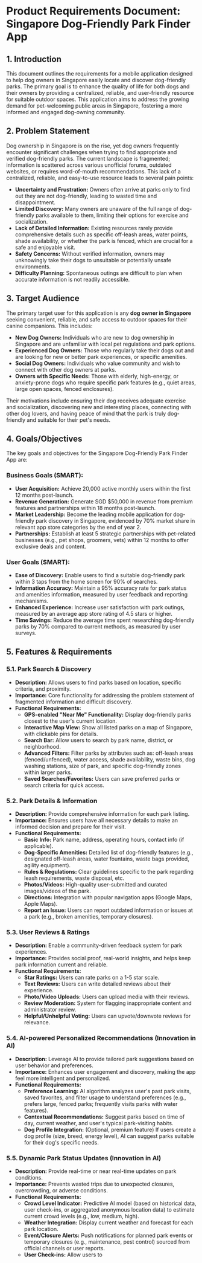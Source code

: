 # Product Requirements Document: Singapore Dog-Friendly Park Finder App

## 1. Introduction
This document outlines the requirements for a mobile application designed to help dog owners in Singapore easily locate and discover dog-friendly parks. The primary goal is to enhance the quality of life for both dogs and their owners by providing a centralized, reliable, and user-friendly resource for suitable outdoor spaces. This application aims to address the growing demand for pet-welcoming public areas in Singapore, fostering a more informed and engaged dog-owning community.

## 2. Problem Statement
Dog ownership in Singapore is on the rise, yet dog owners frequently encounter significant challenges when trying to find appropriate and verified dog-friendly parks. The current landscape is fragmented; information is scattered across various unofficial forums, outdated websites, or requires word-of-mouth recommendations. This lack of a centralized, reliable, and easy-to-use resource leads to several pain points:

*   **Uncertainty and Frustration:** Owners often arrive at parks only to find out they are not dog-friendly, leading to wasted time and disappointment.
*   **Limited Discovery:** Many owners are unaware of the full range of dog-friendly parks available to them, limiting their options for exercise and socialization.
*   **Lack of Detailed Information:** Existing resources rarely provide comprehensive details such as specific off-leash areas, water points, shade availability, or whether the park is fenced, which are crucial for a safe and enjoyable visit.
*   **Safety Concerns:** Without verified information, owners may unknowingly take their dogs to unsuitable or potentially unsafe environments.
*   **Difficulty Planning:** Spontaneous outings are difficult to plan when accurate information is not readily accessible.

## 3. Target Audience
The primary target user for this application is any **dog owner in Singapore** seeking convenient, reliable, and safe access to outdoor spaces for their canine companions. This includes:

*   **New Dog Owners:** Individuals who are new to dog ownership in Singapore and are unfamiliar with local pet regulations and park options.
*   **Experienced Dog Owners:** Those who regularly take their dogs out and are looking for new or better park experiences, or specific amenities.
*   **Social Dog Owners:** Individuals who value community and wish to connect with other dog owners at parks.
*   **Owners with Specific Needs:** Those with elderly, high-energy, or anxiety-prone dogs who require specific park features (e.g., quiet areas, large open spaces, fenced enclosures).

Their motivations include ensuring their dog receives adequate exercise and socialization, discovering new and interesting places, connecting with other dog lovers, and having peace of mind that the park is truly dog-friendly and suitable for their pet's needs.

## 4. Goals/Objectives
The key goals and objectives for the Singapore Dog-Friendly Park Finder App are:

### Business Goals (SMART):
*   **User Acquisition:** Achieve 20,000 active monthly users within the first 12 months post-launch.
*   **Revenue Generation:** Generate SGD $50,000 in revenue from premium features and partnerships within 18 months post-launch.
*   **Market Leadership:** Become the leading mobile application for dog-friendly park discovery in Singapore, evidenced by 70% market share in relevant app store categories by the end of year 2.
*   **Partnerships:** Establish at least 5 strategic partnerships with pet-related businesses (e.g., pet shops, groomers, vets) within 12 months to offer exclusive deals and content.

### User Goals (SMART):
*   **Ease of Discovery:** Enable users to find a suitable dog-friendly park within 3 taps from the home screen for 90% of searches.
*   **Information Accuracy:** Maintain a 95% accuracy rate for park status and amenities information, measured by user feedback and reporting mechanisms.
*   **Enhanced Experience:** Increase user satisfaction with park outings, measured by an average app store rating of 4.5 stars or higher.
*   **Time Savings:** Reduce the average time spent researching dog-friendly parks by 70% compared to current methods, as measured by user surveys.

## 5. Features & Requirements

### 5.1. Park Search & Discovery
*   **Description:** Allows users to find parks based on location, specific criteria, and proximity.
*   **Importance:** Core functionality for addressing the problem statement of fragmented information and difficult discovery.
*   **Functional Requirements:**
    *   **GPS-enabled "Near Me" Functionality:** Display dog-friendly parks closest to the user's current location.
    *   **Interactive Map View:** Show all listed parks on a map of Singapore, with clickable pins for details.
    *   **Search Bar:** Allow users to search by park name, district, or neighborhood.
    *   **Advanced Filters:** Filter parks by attributes such as: off-leash areas (fenced/unfenced), water access, shade availability, waste bins, dog washing stations, size of park, and specific dog-friendly zones within larger parks.
    *   **Saved Searches/Favorites:** Users can save preferred parks or search criteria for quick access.

### 5.2. Park Details & Information
*   **Description:** Provide comprehensive information for each park listing.
*   **Importance:** Ensures users have all necessary details to make an informed decision and prepare for their visit.
*   **Functional Requirements:**
    *   **Basic Info:** Park name, address, operating hours, contact info (if applicable).
    *   **Dog-Specific Amenities:** Detailed list of dog-friendly features (e.g., designated off-leash areas, water fountains, waste bags provided, agility equipment).
    *   **Rules & Regulations:** Clear guidelines specific to the park regarding leash requirements, waste disposal, etc.
    *   **Photos/Videos:** High-quality user-submitted and curated images/videos of the park.
    *   **Directions:** Integration with popular navigation apps (Google Maps, Apple Maps).
    *   **Report an Issue:** Users can report outdated information or issues at a park (e.g., broken amenities, temporary closures).

### 5.3. User Reviews & Ratings
*   **Description:** Enable a community-driven feedback system for park experiences.
*   **Importance:** Provides social proof, real-world insights, and helps keep park information current and reliable.
*   **Functional Requirements:**
    *   **Star Ratings:** Users can rate parks on a 1-5 star scale.
    *   **Text Reviews:** Users can write detailed reviews about their experience.
    *   **Photo/Video Uploads:** Users can upload media with their reviews.
    *   **Review Moderation:** System for flagging inappropriate content and administrator review.
    *   **Helpful/Unhelpful Voting:** Users can upvote/downvote reviews for relevance.

### 5.4. AI-powered Personalized Recommendations (Innovation in AI)
*   **Description:** Leverage AI to provide tailored park suggestions based on user behavior and preferences.
*   **Importance:** Enhances user engagement and discovery, making the app feel more intelligent and personalized.
*   **Functional Requirements:**
    *   **Preference Learning:** AI algorithm analyzes user's past park visits, saved favorites, and filter usage to understand preferences (e.g., prefers large, fenced parks; frequently visits parks with water features).
    *   **Contextual Recommendations:** Suggest parks based on time of day, current weather, and user's typical park-visiting habits.
    *   **Dog Profile Integration:** (Optional, premium feature) If users create a dog profile (size, breed, energy level), AI can suggest parks suitable for their dog's specific needs.

### 5.5. Dynamic Park Status Updates (Innovation in AI)
*   **Description:** Provide real-time or near real-time updates on park conditions.
*   **Importance:** Prevents wasted trips due to unexpected closures, overcrowding, or adverse conditions.
*   **Functional Requirements:**
    *   **Crowd Level Indicator:** Predictive AI model (based on historical data, user check-ins, or aggregated anonymous location data) to estimate current crowd levels (e.g., low, medium, high).
    *   **Weather Integration:** Display current weather and forecast for each park location.
    *   **Event/Closure Alerts:** Push notifications for planned park events or temporary closures (e.g., maintenance, pest control) sourced from official channels or user reports.
    *   **User Check-ins:** Allow users to 